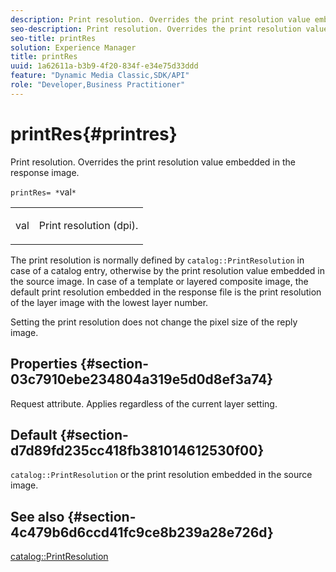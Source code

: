 ```yaml
---
description: Print resolution. Overrides the print resolution value embedded in the response image.
seo-description: Print resolution. Overrides the print resolution value embedded in the response image.
seo-title: printRes
solution: Experience Manager
title: printRes
uuid: 1a62611a-b3b9-4f20-834f-e34e75d33ddd
feature: "Dynamic Media Classic,SDK/API"
role: "Developer,Business Practitioner"
---
```


# printRes{#printres}

Print resolution. Overrides the print resolution value embedded in the response image.

 `printRes= *`val`*`

<table id="simpletable_85C271760AE5466C96115027E6511559"> 
 <tr class="strow"> 
  <td class="stentry"> <p><span class="varname"> val</span> </p> </td> 
  <td class="stentry"> <p>Print resolution (dpi). </p></td> 
 </tr> 
</table>

The print resolution is normally defined by `catalog::PrintResolution` in case of a catalog entry, otherwise by the print resolution value embedded in the source image. In case of a template or layered composite image, the default print resolution embedded in the response file is the print resolution of the layer image with the lowest layer number.

Setting the print resolution does not change the pixel size of the reply image.

## Properties {#section-03c7910ebe234804a319e5d0d8ef3a74}

Request attribute. Applies regardless of the current layer setting.

## Default {#section-d7d89fd235cc418fb381014612530f00}

`catalog::PrintResolution` or the print resolution embedded in the source image.

## See also {#section-4c479b6d6ccd41fc9ce8b239a28e726d}

[catalog::PrintResolution](../../../../../is-api/image-catalog/image-serving-api-ref/c-image-catalog-reference/c-image-svg-data-reference/c-image-data-reference/r-printresolution-cat.md#reference-4ebb2e136995470b84b7c5e10cb8e5f5) 
